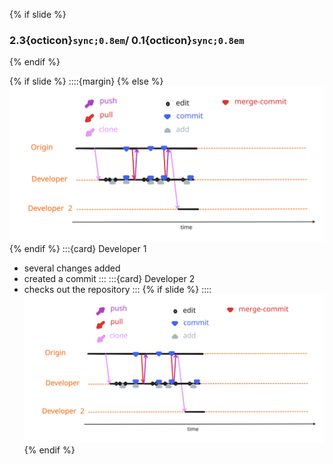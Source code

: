 {% if slide %}
###  2.3{octicon}`sync;0.8em`/ 0.1{octicon}`sync;0.8em`
{% endif %}

{% if slide %}
::::{margin}
{% else %}
![cycle full](figures/cycle_snd_join.svg)
{% endif %}
:::{card} Developer 1
- several changes added
- created a <i class="fas fa-code-commit"></i> commit
:::
:::{card}  Developer 2
- checks out the repository
:::
{% if slide %}
::::
![cycle full](figures/cycle_snd_join.svg)
{% endif %}
